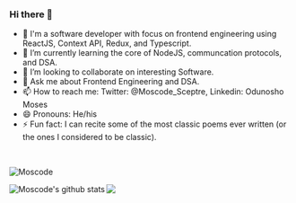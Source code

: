 ### Hi there 👋

<!--
**Moscode/Moscode** is a ✨ _special_ ✨ repository because its `README.md` (this file) appears on your GitHub profile.

Here are some ideas to get you started:-->

- 🔭 I'm a software developer with focus on frontend engineering using ReactJS, Context API, Redux, and Typescript.
- 🌱 I’m currently learning the core of NodeJS, communcation protocols, and DSA.
- 👯 I’m looking to collaborate on interesting Software.
- 💬 Ask me about Frontend Engineering and DSA.
- 📫 How to reach me: Twitter: @Moscode_Sceptre, Linkedin: Odunosho Moses
- 😄 Pronouns: He/his
- ⚡ Fun fact: I can recite some of the most classic poems ever written (or the ones I considered to be classic).

<br>
<p><img align="center" src="https://github-readme-streak-stats.herokuapp.com/?user=moscode&" alt="Moscode" /></p>
<img align="center" src="https://github-readme-stats.vercel.app/api/top-langs/?username=moscode&layout=compact&theme=light&hide_border=false" />
<img align="left" src="https://github-readme-stats.vercel.app/api?username=moscode&show_icons=true&include_all_commits=true&count_private=true&layout=compact&theme=light&hide_border=false&border_radius=2&hide=contribs" alt="Moscode's github stats" /> 
